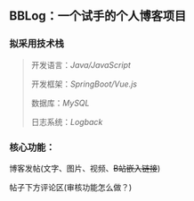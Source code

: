 ## BBLog：一个试手的个人博客项目
### 拟采用技术栈
> 开发语言：*Java/JavaScript*
> 
> 开发框架：*SpringBoot/Vue.js*
> 
> 数据库：*MySQL*
> 
> 日志系统：*Logback* 

### 核心功能：
博客发帖(文字、图片、视频、~~B站嵌入链接~~)

帖子下方评论区(审核功能怎么做？)





